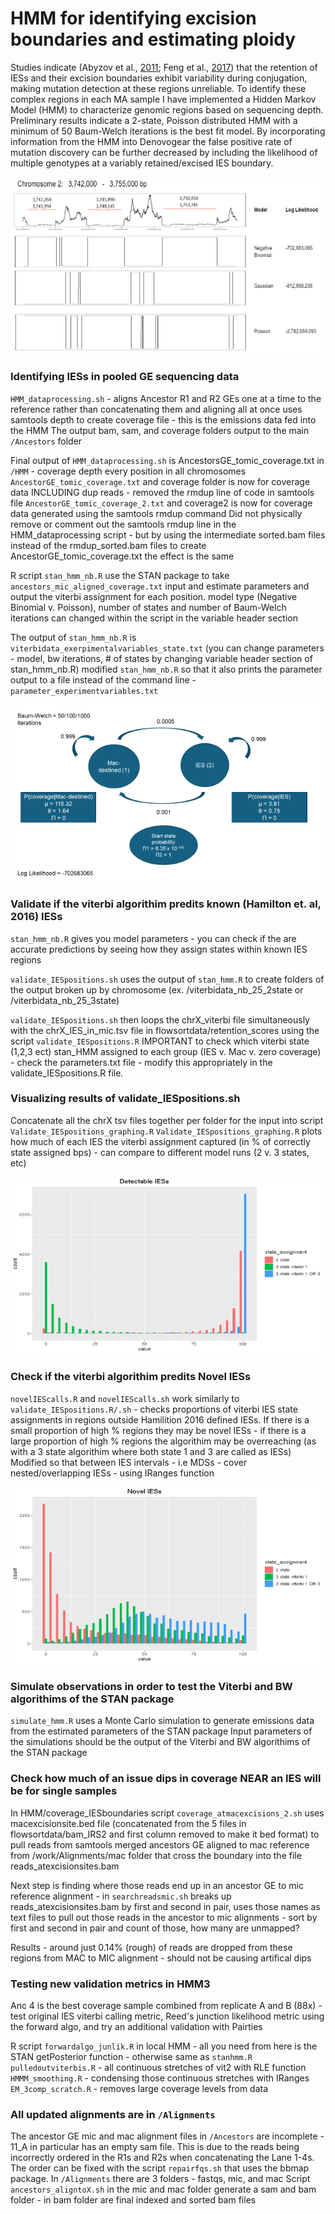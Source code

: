 # HMM for identifying excision boundaries and estimating ploidy

Studies indicate (Abyzov et al., [2011](https://www.ncbi.nlm.nih.gov/pmc/articles/PMC3106330/); Feng et al., [2017](https://academic.oup.com/nar/article/45/16/9481/4037355)) that the retention of IESs and their excision boundaries exhibit variability during conjugation, making mutation detection at these regions unreliable. To identify these complex regions in each MA sample I have implemented a Hidden Markov Model (HMM) to characterize genomic regions based on sequencing depth. Preliminary results indicate a 2-state, Poisson distributed HMM with a minimum of 50 Baum-Welch iterations is the best fit model. By incorporating information from the HMM into Denovogear the false positive rate of mutation discovery can be further decreased by including the likelihood of multiple genotypes at a variably retained/excised IES boundary.

![Alt text](https://github.com/aahowel3/HMM/blob/master/HMM_modelsample.png)

### Identifying IESs in pooled GE sequencing data 
`HMM_dataprocessing.sh` - aligns Ancestor R1 and R2 GEs one at a time to the reference rather than concatenating them and aligning all at once
uses samtools depth to create coverage file - this is the emissions data fed into the HMM
The output bam, sam, and coverage folders output to the main `/Ancestors` folder 

Final output of `HMM_dataprocessing.sh` is AncestorsGE_tomic_coverage.txt in `/HMM` - coverage depth every position in all chromosomes 
`AncestorGE_tomic_coverage.txt` and coverage folder is now for coverage data INCLUDING dup reads - removed the rmdup line of code in samtools file
`AncestorGE_tomic_coverage_2.txt` and coverage2 is now for coverage data generated using the samtools rmdup command 
Did not physically remove or comment out the samtools rmdup line in the HMM_dataprocessing script - but by using the intermediate sorted.bam files instead of the rmdup_sorted.bam files to create AncestorGE_tomic_coverage.txt the effect is the same 

R script `stan_hmm_nb.R` use the STAN package to take `ancestors_mic_aligned_coverage.txt` input and estimate parameters and output the viterbi assignment for each position. 
model type (Negative Binomial v. Poisson), number of states and number of Baum-Welch iterations can changed within the script in the variable header section 

The output of `stan_hmm_nb.R` is `viterbidata_exerpimentalvariables_state.txt` (you can change parameters - model, bw iterations, # of states by changing variable header section of stan_hmm_nb.R) 
modified `stan_hmm_nb.R` so that it also prints the parameter output to a file instead of the command line - `parameter_experimentvariables.txt`

![Alt text](https://github.com/aahowel3/HMM/blob/master/HMM_model_resize.png)

### Validate if the viterbi algorithim predits known (Hamilton et. al, 2016) IESs 
`stan_hmm_nb.R` gives you model parameters - you can check if the are accurate predictions by seeing how they assign states within known IES regions 

`validate_IESpositions.sh` uses the output of `stan_hmm.R` to create folders of the output broken up by chromosome (ex. /viterbidata_nb_25_2state or /viterbidata_nb_25_3state)

`validate_IESpositions.sh` then loops the chrX_viterbi file simultaneously with the chrX_IES_in_mic.tsv file in flowsortdata/retention_scores using the script `validate_IESpositions.R` 
IMPORTANT to check which viterbi state (1,2,3 ect) stan_HMM assigned to each group (IES v. Mac v. zero coverage) - check the parameters.txt file - modify this appropriately in the validate_IESpositions.R file. 

### Visualizing results of validate_IESpositions.sh 
Concatenate all the chrX tsv files together per folder for the input into script `Validate_IESpositions_graphing.R`
`Validate_IESpositions_graphing.R` plots how much of each IES the viterbi assignment captured (in % of correctly state assigned bps) - can compare to different model runs (2 v. 3 states, etc) 

![Alt text](https://github.com/aahowel3/HMM/blob/master/detectable_IES_resize.png)

### Check if the viterbi algorithim predits Novel IESs 
`novelIEScalls.R` and `novelIEScalls.sh` work similarly to `validate_IESpositions.R/.sh` - checks proportions of viterbi IES state assignments in regions outside Hamilition 2016 defined IESs. 
If there is a small proportion of high % regions they may be novel IESs - if there is a large proportion of high % regions the algorithim may be overreaching (as with a 3 state algorithim where both state 1 and 3 are called as IESs) 
Modified so that between IES intervals - i.e MDSs - cover nested/overlapping IESs - using IRanges function 

![Alt text](https://github.com/aahowel3/HMM/blob/master/novel_IES_resize.png)

### Simulate observations in order to test the Viterbi and BW algorithims of the STAN package
`simulate_hmm.R` uses a Monte Carlo simulation to generate emissions data from the estimated parameters of the STAN package 
Input parameters of the simulations should be the output of the Viterbi and BW algorithims of the STAN package

### Check how much of an issue dips in coverage NEAR an IES will be for single samples
In HMM/coverage_IESboundaries script `coverage_atmacexcisions_2.sh` uses macexcisionsite.bed file (concatenated from the 5 files in flowsortdata/bam_IRS2 and first column removed to make it bed format) to pull reads from samtools merged ancestors GE aligned to mac reference from /work/Alignments/mac folder that cross the boundary into the file reads_atexcisionsites.bam 

Next step is finding where those reads end up in an ancestor GE to mic reference alignment - in `searchreadsmic.sh` breaks up reads_atexcisionsites.bam by first and second in pair, uses those names as text files to pull out those reads in the ancestor to mic alignments - sort by first and second in pair and count of those, how many are unmapped?

Results - around just 0.14% (rough) of reads are dropped from these regions from MAC to MIC alignment - should not be causing artifical dips 

### Testing new validation metrics in HMM3
Anc 4 is the best coverage sample combined from replicate A and B (88x) - test original IES viterbi calling metric, Reed's junction likelihood metric using the forward algo, and try an additional validation with Pairties 

R script `forwardalgo_junlik.R` in local HMM - all you need from here is the STAN getPosterior function - otherwise same as `stanhmm.R`
`pulledoutviterbis.R` - all continuous stretches of vit2 with RLE function 
`HMMM_smoothing.R` - condensing those continuous stretches with IRanges
`EM_3comp_scratch.R` - removes large coverage levels from data 

### All updated alignments are in `/Alignments` 
The ancestor GE mic and mac alignment files in `/Ancestors` are incomplete - 11_A in particular has an empty sam file. This is due to the reads being incorrectly ordered in the R1s and R2s when concatenating the Lane 1-4s. The order can be fixed with the script `repairfqs.sh` that uses the bbmap package.
In `/Alignments` there are 3 folders - fastqs, mic, and mac 
Script `ancestors_aligntoX.sh` in the mic and mac folder generate a sam and bam folder - in bam folder are final indexed and sorted bam files 
